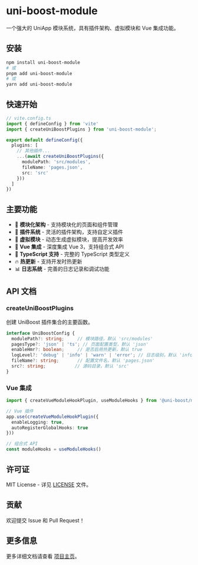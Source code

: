 # uni-boost-module

一个强大的 UniApp 模块系统，具有插件架构、虚拟模块和 Vue 集成功能。

## 安装

```bash
npm install uni-boost-module
# 或
pnpm add uni-boost-module
# 或
yarn add uni-boost-module
```

## 快速开始

```typescript
// vite.config.ts
import { defineConfig } from 'vite'
import { createUniBoostPlugins } from 'uni-boost-module';

export default defineConfig({
  plugins: [
    // 其他插件...
    ...(await createUniBoostPlugins({
      modulePath: 'src/modules',
      fileName: 'pages.json',
      src: 'src'
    }))
  ]
})
```

## 主要功能

- 🚀 **模块化架构** - 支持模块化的页面和组件管理
- 🔌 **插件系统** - 灵活的插件架构，支持自定义插件
- 🎯 **虚拟模块** - 动态生成虚拟模块，提高开发效率
- 🔧 **Vue 集成** - 深度集成 Vue 3，支持组合式 API
- 📝 **TypeScript 支持** - 完整的 TypeScript 类型定义
- 🔥 **热更新** - 支持开发时热更新
- 📊 **日志系统** - 完善的日志记录和调试功能

## API 文档

### createUniBoostPlugins

创建 UniBoost 插件集合的主要函数。

```typescript
interface UniBoostConfig {
  modulePath?: string;     // 模块路径，默认 'src/modules'
  pagesType?: 'json' | 'ts'; // 页面配置类型，默认 'json'
  enableHmr?: boolean;     // 是否启用热更新，默认 true
  logLevel?: 'debug' | 'info' | 'warn' | 'error'; // 日志级别，默认 'info'
  fileName?: string;       // 配置文件名，默认 'pages.json'
  src?: string;           // 源码目录，默认 'src'
}
```

### Vue 集成

```typescript
import { createVueModuleHookPlugin, useModuleHooks } from '@uni-boost/module'

// Vue 插件
app.use(createVueModuleHookPlugin({
  enableLogging: true,
  autoRegisterGlobalHooks: true
}))

// 组合式 API
const moduleHooks = useModuleHooks()
```

## 许可证

MIT License - 详见 [LICENSE](../../LICENSE) 文件。

## 贡献

欢迎提交 Issue 和 Pull Request！

## 更多信息

更多详细文档请查看 [项目主页](https://github.com/Ling2048/uni-boost)。
